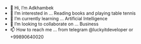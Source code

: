 - 👋 Hi, I’m Adkhambek 
- 👀 I’m interested in ... Reading books and playing table tennis
- 🌱 I’m currently learning ... Artificial Intelligence
- 💞️ I’m looking to collaborate on ... Business
- 📫 How to reach me ... from telegram @luckyitdeveloper or +99890640020

<!---
luckyFather96/luckyFather96 is a ✨ special ✨ repository because its `README.md` (this file) appears on your GitHub profile.
You can click the Preview link to take a look at your changes.
--->
